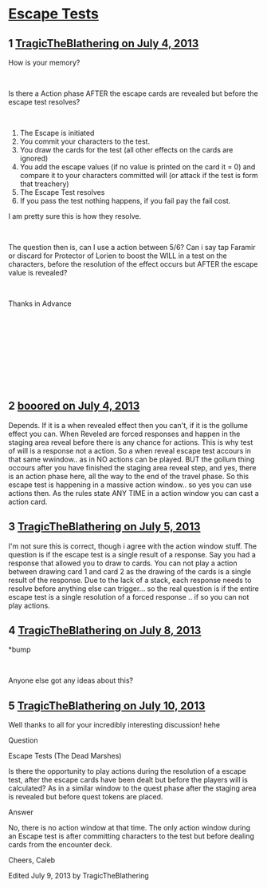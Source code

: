 # [Escape Tests](https://community.fantasyflightgames.com/topic/85811-escape-tests/)

## 1 [TragicTheBlathering on July 4, 2013](https://community.fantasyflightgames.com/topic/85811-escape-tests/?do=findComment&comment=808199)

How is your memory?

 

Is there a Action phase AFTER the escape cards are revealed but before the escape test resolves?

 

 1. The Escape is initiated
 2. You commit your characters to the test.
 3. You draw the cards for the test (all other effects on the cards are ignored)
 4. You add the escape values (if no value is printed on the card it = 0) and compare it to your characters committed will (or attack if the test is form that treachery) 
 5. The Escape Test resolves
 6. If you pass the test nothing happens, if you fail pay the fail cost.

I am pretty sure this is how they resolve.

 

The question then is, can I use a action between 5/6? Can i say tap Faramir or discard for Protector of Lorien to boost the WILL in a test on the characters, before the resolution of the effect occurs but AFTER the escape value is revealed? 

 

Thanks in Advance

 

 

 

 

 

## 2 [booored on July 4, 2013](https://community.fantasyflightgames.com/topic/85811-escape-tests/?do=findComment&comment=808206)

Depends. If it is a when revealed effect then you can't, if it is the gollume effect you can. When Reveled are forced responses and happen in the staging area reveal before there is any chance for actions. This is why test of will is a response not a action. So a when reveal escape test accours in that same wwindow.. as in NO actions can be played. BUT the gollum thing occours after you have finished the staging area reveal step, and yes, there is an action phase here, all the way to the end of the travel phase. So this escape test is happening in a massive action window.. so yes you can use actions then. As the rules state ANY TIME in a action window you can cast a action card.

## 3 [TragicTheBlathering on July 5, 2013](https://community.fantasyflightgames.com/topic/85811-escape-tests/?do=findComment&comment=808445)

I'm not sure this is correct, though i agree with the action window stuff. The question is if the escape test is a single result of a response. Say you had a response that allowed you to draw to cards. You can not play a action between drawing card 1 and card 2 as the drawing of the cards is a single result of the response. Due to the lack of a stack, each response needs to resolve before anything else can trigger... so the real question is if the entire escape test is a single resolution of a forced response .. if so you can not play actions.

## 4 [TragicTheBlathering on July 8, 2013](https://community.fantasyflightgames.com/topic/85811-escape-tests/?do=findComment&comment=809830)

*bump

 

Anyone else got any ideas about this?

## 5 [TragicTheBlathering on July 10, 2013](https://community.fantasyflightgames.com/topic/85811-escape-tests/?do=findComment&comment=811040)

Well thanks to all for your incredibly interesting discussion! hehe

Question

Escape Tests (The Dead Marshes)

Is there the opportunity to play actions during the resolution of a escape test, after the escape cards have been dealt but before the players will is calculated? As in a similar window to the quest phase after the staging area is revealed but before quest tokens are placed.

Answer

No, there is no action window at that time. The only action window during an Escape test is after committing characters to the test but before dealing cards from the encounter deck.

Cheers,
Caleb

Edited July 9, 2013 by TragicTheBlathering

